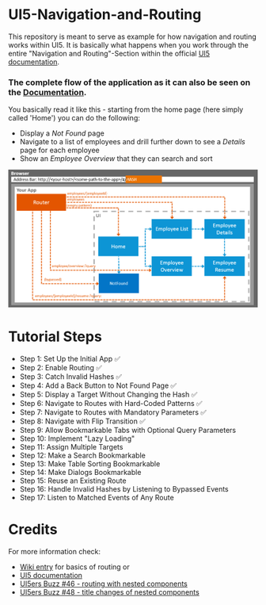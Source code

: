 # UI5-Navigation-and-Routing

This repository is meant to serve as example for how navigation and routing works within UI5. It is basically what happens when you work through the entire "Navigation and Routing"-Section within the official [UI5 documentation](https://sapui5.hana.ondemand.com/#/topic/1b6dcd39a6a74f528b27ddb22f15af0d).

### The complete flow of the application as it can also be seen on the [Documentation](https://sapui5.hana.ondemand.com/#/topic/1b6dcd39a6a74f528b27ddb22f15af0d).

You basically read it like this - starting from the home page (here simply called 'Home') you can do the following:

* Display a _Not Found_ page
* Navigate to a list of employees and drill further down to see a _Details_ page for each employee
* Show an _Employee Overview_ that they can search and sort

![](readme_images/routing_overview.png)

# Tutorial Steps

* Step 1: Set Up the Initial App :white_check_mark:
* Step 2: Enable Routing :white_check_mark:
* Step 3: Catch Invalid Hashes :white_check_mark:
* Step 4: Add a Back Button to Not Found Page :white_check_mark:
* Step 5: Display a Target Without Changing the Hash :white_check_mark:
* Step 6: Navigate to Routes with Hard-Coded Patterns :white_check_mark:
* Step 7: Navigate to Routes with Mandatory Parameters :white_check_mark:
* Step 8: Navigate with Flip Transition :white_check_mark:
* Step 9: Allow Bookmarkable Tabs with Optional Query Parameters
* Step 10: Implement "Lazy Loading"
* Step 11: Assign Multiple Targets
* Step 12: Make a Search Bookmarkable
* Step 13: Make Table Sorting Bookmarkable
* Step 14: Make Dialogs Bookmarkable
* Step 15: Reuse an Existing Route
* Step 16: Handle Invalid Hashes by Listening to Bypassed Events
* Step 17: Listen to Matched Events of Any Route

# Credits

For more information check:

* [Wiki entry](https://github.com/SAPMarco/SAPMarco.github.io/wiki/UI5-Basics-of-Routing) for basics of routing or 
* [UI5 documentation](https://sapui5.hana.ondemand.com/#/topic/1b6dcd39a6a74f528b27ddb22f15af0d)
* [UI5ers Buzz #46 - routing with nested components](https://blogs.sap.com/2020/02/05/ui5er-buzz-46-routing-with-nested-components/)
* [UI5ers Buzz #48 - title changes of nested components](https://blogs.sap.com/2020/03/23/ui5ers-buzz-48-consuming-title-changes-of-nested-components/)